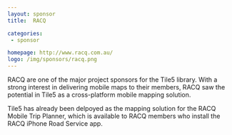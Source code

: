 ```yaml
---
layout: sponsor
title:  RACQ

categories:
 - sponsor

homepage: http://www.racq.com.au/
logo: /img/sponsors/racq.png
---
```


RACQ are one of the major project sponsors for the Tile5 library.  With a strong interest in delivering mobile maps to their members, RACQ saw the potential in Tile5 as a cross-platform mobile mapping solution.

Tile5 has already been delpoyed as the mapping solution for the RACQ Mobile Trip Planner, which is available to RACQ members who install the RACQ iPhone Road Service app.